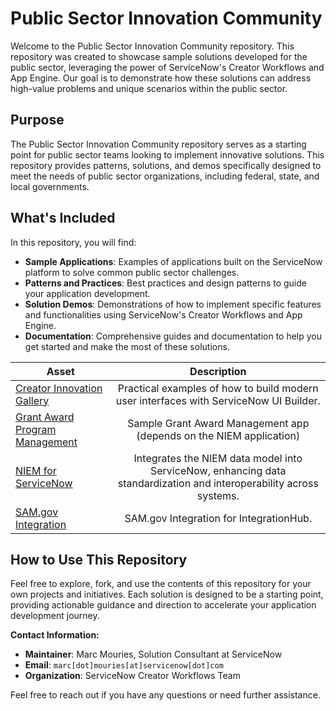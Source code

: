# Public Sector Innovation Community

Welcome to the Public Sector Innovation Community repository. This repository was created to showcase sample solutions developed for the public sector, leveraging the power of ServiceNow's Creator Workflows and App Engine. Our goal is to demonstrate how these solutions can address high-value problems and unique scenarios within the public sector.

## Purpose

The Public Sector Innovation Community repository serves as a starting point for public sector teams looking to implement innovative solutions. This repository provides patterns, solutions, and demos specifically designed to meet the needs of public sector organizations, including federal, state, and local governments.

## What's Included

In this repository, you will find:

- **Sample Applications**: Examples of applications built on the ServiceNow platform to solve common public sector challenges.
- **Patterns and Practices**: Best practices and design patterns to guide your application development.
- **Solution Demos**: Demonstrations of how to implement specific features and functionalities using ServiceNow's Creator Workflows and App Engine.
- **Documentation**: Comprehensive guides and documentation to help you get started and make the most of these solutions.


| Asset                                      | Description                                                                            | 
| ------------------------------------------ | :------------------------------------------------------------------------------------: | 
| [Creator Innovation Gallery](https://github.com/ServiceNow/Creator-Innovation-Gallery/) | Practical examples of how to build modern user interfaces with ServiceNow UI Builder.  | 
[Grant Award Program Management](https://github.com/ServiceNow/Grant-Award-Program-Management) | Sample Grant Award Management app (depends on the NIEM application) |
| [NIEM for ServiceNow](https://github.com/ServiceNow/NIEM) | Integrates the NIEM data model into ServiceNow, enhancing data standardization and interoperability across systems.  | 
| [SAM.gov Integration](https://github.com/MarcMouries/SAM.gov-Spoke) | SAM.gov Integration for IntegrationHub. |


## How to Use This Repository

Feel free to explore, fork, and use the contents of this repository for your own projects and initiatives. Each solution is designed to be a starting point, providing actionable guidance and direction to accelerate your application development journey. 

**Contact Information:**

- **Maintainer**: Marc Mouries, Solution Consultant at ServiceNow
- **Email**: `marc[dot]mouries[at]servicenow[dot]com`
- **Organization**: ServiceNow Creator Workflows Team

Feel free to reach out if you have any questions or need further assistance.
